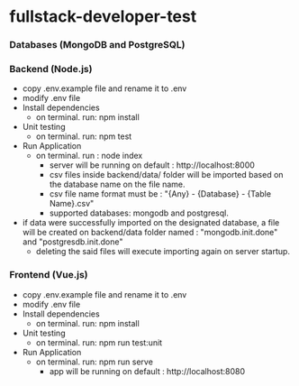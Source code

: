 # fullstack-developer-test

### Databases (MongoDB and PostgreSQL)

### Backend (Node.js)
* copy .env.example file and rename it to .env
* modify .env file
* Install dependencies
    - on terminal. run: npm install
* Unit testing
    -  on terminal. run: npm test
* Run Application
    - on terminal. run : node index
        - server will be running on default : http://localhost:8000
        - csv files inside backend/data/ folder will be imported based on the database name on the file name.
        - csv file name format must be : "{Any} - {Database} - {Table Name}.csv"
        - supported databases: mongodb and postgresql.
* if data were successfully imported on the designated database,
  a file will be created on backend/data folder named : "mongodb.init.done" and "postgresdb.init.done"
    - deleting the said files will execute importing again on server startup.


### Frontend (Vue.js)
* copy .env.example file and rename it to .env
* modify .env file
* Install dependencies
    - on terminal. run: npm install
* Unit testing
    -  on terminal. run: npm run test:unit
* Run Application
    - on terminal. run: npm run serve
        - app will be running on default : http://localhost:8080
